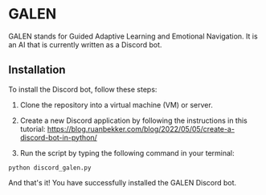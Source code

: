 # GALEN

GALEN stands for Guided Adaptive Learning and Emotional Navigation. It is an AI that is currently written as a Discord bot. 

## Installation

To install the Discord bot, follow these steps:

1. Clone the repository into a virtual machine (VM) or server.

2. Create a new Discord application by following the instructions in this tutorial: https://blog.ruanbekker.com/blog/2022/05/05/create-a-discord-bot-in-python/

3. Run the script by typing the following command in your terminal:

```
python discord_galen.py
```

And that's it! You have successfully installed the GALEN Discord bot.